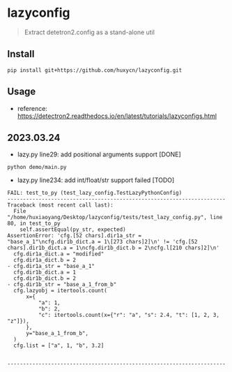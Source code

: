 # lazyconfig

> Extract detetron2.config as a stand-alone util

## Install

```shell
pip install git+https://github.com/huxycn/lazyconfig.git
```

## Usage

- reference: https://detectron2.readthedocs.io/en/latest/tutorials/lazyconfigs.html


## 2023.03.24

- lazy.py line29: add positional arguments support [DONE]

```
python demo/main.py
```

- lazy.py line234: add int/float/str support failed [TODO]

```
FAIL: test_to_py (test_lazy_config.TestLazyPythonConfig)
----------------------------------------------------------------------
Traceback (most recent call last):
  File "/home/huxiaoyang/Desktop/lazyconfig/tests/test_lazy_config.py", line 80, in test_to_py
    self.assertEqual(py_str, expected)
AssertionError: 'cfg.[52 chars].dir1a_str = "base_a_1"\ncfg.dir1b_dict.a = 1\[273 chars]2]\n' != 'cfg.[52 chars].dir1b_dict.a = 1\ncfg.dir1b_dict.b = 2\ncfg.l[210 chars]2]\n'
  cfg.dir1a_dict.a = "modified"
  cfg.dir1a_dict.b = 2
- cfg.dir1a_str = "base_a_1"
  cfg.dir1b_dict.a = 1
  cfg.dir1b_dict.b = 2
- cfg.dir1b_str = "base_a_1_from_b"
  cfg.lazyobj = itertools.count(
      x={
          "a": 1,
          "b": 2,
          "c": itertools.count(x={"r": "a", "s": 2.4, "t": [1, 2, 3, "z"]}),
      },
      y="base_a_1_from_b",
  )
  cfg.list = ["a", 1, "b", 3.2]


----------------------------------------------------------------------
```
